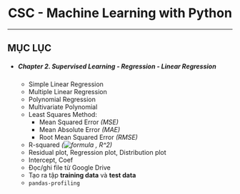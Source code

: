 <div align="center">
  
  # CSC - Machine Learning with Python

</div>

<hr>

## MỤC LỤC
* ##### Chapter 2. Supervised Learning - Regression - Linear Regression
  * Simple Linear Regression
  * Multiple Linear Regression
  * Polynomial Regression
  * Multivariate Polynomial
  * Least Squares Method: 
    * Mean Squared Error _(MSE)_
    * Mean Absolute Error _(MAE)_
    * Root Mean Squared Error _(RMSE)_
  * R-squared _(![formula](https://render.githubusercontent.com/render/math?math=R^2) , R^2)_
  * Residual plot, Regression plot, Distribution plot
  * Intercept, Coef
  * Đọc/ghi file từ Google Drive
  * Tạo ra tập **training data** và **test data**
  * `pandas-profiling`
